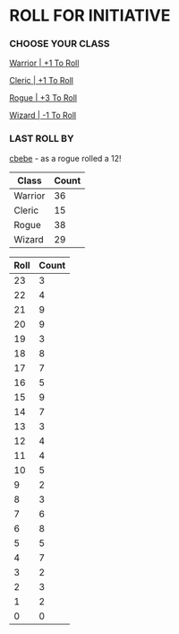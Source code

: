 # ROLL FOR INITIATIVE
### CHOOSE YOUR CLASS

[Warrior | +1 To Roll](https://github.com/benjaminsampica/benjaminsampica/issues/new?title=roll%7Cwarrior&body=Just+click+%27Submit+new+issue%27.)

[Cleric | +1 To Roll](https://github.com/benjaminsampica/benjaminsampica/issues/new?title=roll%7Ccleric&body=Just+click+%27Submit+new+issue%27.)

[Rogue | +3 To Roll](https://github.com/benjaminsampica/benjaminsampica/issues/new?title=roll%7Crogue&body=Just+click+%27Submit+new+issue%27.)

[Wizard | -1 To Roll](https://github.com/benjaminsampica/benjaminsampica/issues/new?title=roll%7Cwizard&body=Just+click+%27Submit+new+issue%27.)
### LAST ROLL BY
[cbebe](https://www.github.com/cbebe) - as a rogue rolled a 12!

|Class|Count|
|-|-|
|Warrior|36|
|Cleric|15|
|Rogue|38|
|Wizard|29|

|Roll|Count|
|-|-|
|23|3
|22|4
|21|9
|20|9
|19|3
|18|8
|17|7
|16|5
|15|9
|14|7
|13|3
|12|4
|11|4
|10|5
|9|2
|8|3
|7|6
|6|8
|5|5
|4|7
|3|2
|2|3
|1|2
|0|0
